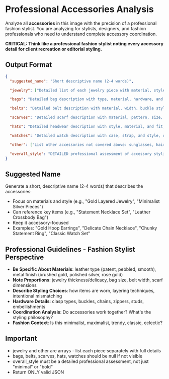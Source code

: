 # Professional Accessories Analysis

Analyze all **accessories** in this image with the precision of a professional fashion stylist. You are analyzing for stylists, designers, and fashion professionals who need to understand complete accessory coordination.

**CRITICAL: Think like a professional fashion stylist noting every accessory detail for client recreation or editorial styling.**

## Output Format

```json
{
  "suggested_name": "Short descriptive name (2-4 words)",

  "jewelry": ["Detailed list of each jewelry piece with material, style, and finish. Example: 'delicate gold chain necklace with small pendant', 'silver hoop earrings (medium, 2-inch diameter)', 'stacked thin gold rings on index and middle fingers'"],

  "bags": "Detailed bag description with type, material, hardware, and size, or null if not visible. Example: 'Black leather structured crossbody bag with gold chain strap and quilted pattern, approximately 8x6 inches'",

  "belts": "Detailed belt description with material, width, buckle style, and how it's worn, or null. Example: 'Brown leather belt, 1.5 inches wide, with antique gold rectangular buckle, worn at natural waist'",

  "scarves": "Detailed scarf description with material, pattern, size, and styling, or null. Example: 'Silk square scarf in paisley print (navy and gold), approximately 24x24 inches, tied loosely around neck in European knot'",

  "hats": "Detailed headwear description with style, material, and fit, or null. Example: 'Wide-brim felt fedora in camel color with black band, worn straight with slight tilt'",

  "watches": "Detailed watch description with case, strap, and style, or null. Example: 'Rose gold case watch with brown leather strap, classic round face, worn on left wrist'",

  "other": ["List other accessories not covered above: sunglasses, hair clips, brooches, pins, etc. with details"],

  "overall_style": "DETAILED professional assessment of accessory styling approach, coordination, and fashion sense. Example: 'Layered, eclectic accessory approach mixing metals (gold and silver) with bohemian sensibility. The styling shows confidence in breaking traditional jewelry rules while maintaining visual balance. Multiple delicate pieces create interest without overwhelming. The overall effect is curated but effortless, suggesting someone who understands proportion and knows how to make statement pieces work together.'"
}
```

## Suggested Name

Generate a short, descriptive name (2-4 words) that describes the accessories:
- Focus on materials and style (e.g., "Gold Layered Jewelry", "Minimalist Silver Pieces")
- Can reference key items (e.g., "Statement Necklace Set", "Leather Crossbody Bag")
- Keep it accessory-focused
- Examples: "Gold Hoop Earrings", "Delicate Chain Necklace", "Chunky Statement Ring", "Classic Watch Set"

## Professional Guidelines - Fashion Stylist Perspective

- **Be Specific About Materials**: leather type (patent, pebbled, smooth), metal finish (brushed gold, polished silver, rose gold)
- **Note Proportions**: jewelry thickness/delicacy, bag size, belt width, scarf dimensions
- **Describe Styling Choices**: how items are worn, layering techniques, intentional mismatching
- **Hardware Details**: clasp types, buckles, chains, zippers, studs, embellishments
- **Coordination Analysis**: Do accessories work together? What's the styling philosophy?
- **Fashion Context**: Is this minimalist, maximalist, trendy, classic, eclectic?

## Important

- jewelry and other are arrays - list each piece separately with full details
- bags, belts, scarves, hats, watches should be null if not visible
- overall_style must be a detailed professional assessment, not just "minimal" or "bold"
- Return ONLY valid JSON
